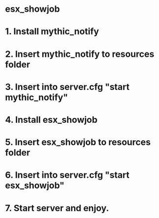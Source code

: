 # esx_showjob
# 1. Install mythic_notify
# 2. Insert mythic_notify to resources folder
# 3. Insert into server.cfg "start mythic_notify"

# 4. Install esx_showjob
# 5. Insert esx_showjob to resources folder
# 6. Insert into server.cfg "start esx_showjob"

# 7. Start server and enjoy.
